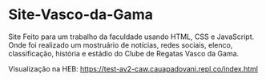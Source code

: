 # Site-Vasco-da-Gama
Site Feito para um trabalho da faculdade usando HTML, CSS e JavaScript. Onde foi realizado um mostruário de notícias, redes sociais, elenco, classificação, história e estádio 
do Clube de Regatas Vasco da Gama.

Visualização na HEB:
https://test-av2-caw.cauapadovani.repl.co/index.html
